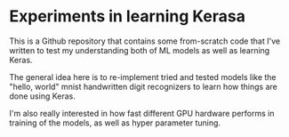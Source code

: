 # Experiments in learning Kerasa

This is a Github repository that contains some from-scratch code that 
I've written to test my understanding both of ML models as well as 
learning Keras.

The general idea here is to re-implement tried and tested models like
the "hello, world" mnist handwritten digit recognizers to learn how
things are done using Keras.

I'm also really interested in how fast different GPU hardware performs
in training of the models, as well as hyper parameter tuning.

